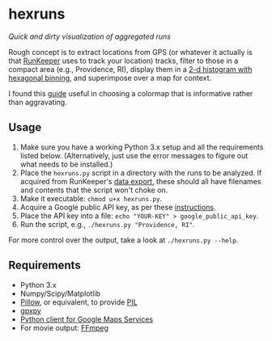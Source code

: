 # hexruns

*Quick and dirty visualization of aggregated runs*

Rough concept is to extract locations from GPS (or whatever it actually is that [RunKeeper](http://runkeeper.com) uses to track your location) tracks, filter to those in a compact area (e.g., Providence, RI), display them in a [2-d histogram with hexagonal binning](http://matplotlib.org/examples/pylab_examples/hexbin_demo.html), and superimpose over a map for context.

I found this [guide](http://matplotlib.org/users/colormaps.html) useful in choosing a colormap that is informative rather than aggravating.

## Usage

1. Make sure you have a working Python 3.x setup and all the requirements listed below. (Alternatively, just use the error messages to figure out what needs to be installed.)
2. Place the `hexruns.py` script in a directory with the runs to be analyzed. If acquired from RunKeeper's [data export](https://support.runkeeper.com/hc/en-us/articles/201109886-How-to-Export-your-RunKeeper-data), these should all have filenames and contents that the script won't choke on.
3. Make it executable: `chmod u+x hexruns.py`.
4. Acquire a Google public API key, as per these [instructions](https://github.com/googlemaps/google-maps-services-python).
5. Place the API key into a file: `echo "YOUR-KEY" > google_public_api_key`.
6. Run the script, e.g., `./hexruns.py "Providence, RI"`.

For more control over the output, take a look at `./hexruns.py --help`.

## Requirements

* Python 3.x
* Numpy/Scipy/Matplotlib
* [Pillow](https://python-pillow.github.io/), or equivalent, to provide [PIL](http://www.pythonware.com/products/pil/)
* [gpxpy](https://github.com/tkrajina/gpxpy)
* [Python client for Google Maps Services](https://github.com/googlemaps/google-maps-services-python)
* For movie output: [FFmpeg](https://www.ffmpeg.org/)

